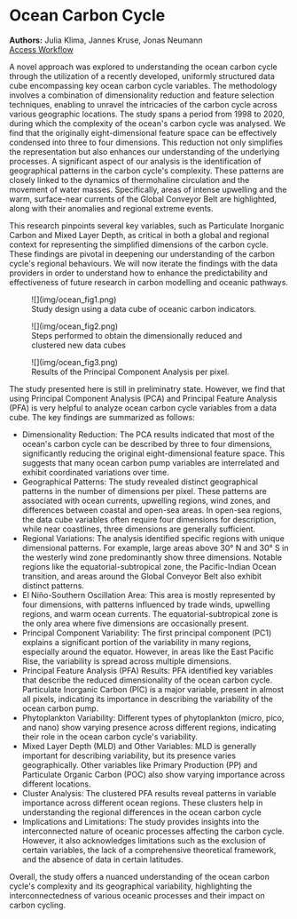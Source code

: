 # **Ocean Carbon Cycle** 

<div class="author-box">
  <div class="author-left">
    <strong>Authors:</strong> Julia Klima, Jannes Kruse, Jonas Neumann
  </div>
  <div class="author-right">
    <a href="../../guide/jupyterlab/notebooks/science-cases/Ocean_Carbon_Cycle/" class="md-button">Access Workflow</a>
  </div>
</div>


A novel approach was explored to understanding the ocean carbon cycle through
the utilization of a recently developed, uniformly structured data cube
encompassing key ocean carbon cycle variables. The methodology involves a
combination of dimensionality reduction and feature selection techniques,
enabling to unravel the intricacies of the carbon cycle across various
geographic locations. The study spans a period from 1998 to 2020, during which
the complexity of the ocean's carbon cycle was analysed. We find that the
originally eight-dimensional feature space can be effectively condensed into
three to four dimensions. This reduction not only simplifies the representation
but also enhances our understanding of the underlying processes. A significant
aspect of our analysis is the identification of geographical patterns in the
carbon cycle's complexity. These patterns are closely linked to the dynamics of
thermohaline circulation and the movement of water masses. Specifically, areas
of intense upwelling and the warm, surface-near currents of the Global Conveyor
Belt are highlighted, along with their anomalies and regional extreme events.

This research pinpoints several key variables, such as Particulate Inorganic
Carbon and Mixed Layer Depth, as critical in both a global and regional context
for representing the simplified dimensions of the carbon cycle. These findings
are pivotal in deepening our understanding of the carbon cycle's regional
behaviours. We will now iterate the findings with the data providers in order to
understand how to enhance the predictability and effectiveness of future
research in carbon modelling and oceanic pathways.

<figure markdown="span">
    ![](img/ocean_fig1.png)
    <figcaption>
        Study design using a data cube of oceanic carbon indicators.
    </figcaption>
</figure>

<figure markdown="span">
    ![](img/ocean_fig2.png)
    <figcaption>
        Steps performed to obtain the dimensionally reduced and clustered new
        data cubes
    </figcaption>
</figure>

<figure markdown="span">
    ![](img/ocean_fig3.png)
    <figcaption>
        Results of the Principal Component Analysis per pixel. 
    </figcaption>
</figure>

The study presented here is still in preliminatry state. However, we find that
using Principal Component Analysis (PCA) and Principal Feature Analysis (PFA) is
very helpful to analyze ocean carbon cycle variables from a data cube. The key
findings are summarized as follows:

- Dimensionality Reduction: The PCA results indicated that most of the ocean's
  carbon cycle can be described by three to four dimensions, significantly
  reducing the original eight-dimensional feature space. This suggests that many
  ocean carbon pump variables are interrelated and exhibit coordinated
  variations over time.
- Geographical Patterns: The study revealed distinct geographical patterns in
  the number of dimensions per pixel. These patterns are associated with ocean
  currents, upwelling regions, wind zones, and differences between coastal and
  open-sea areas. In open-sea regions, the data cube variables often require
  four dimensions for description, while near coastlines, three dimensions are
  generally sufficient.
- Regional Variations: The analysis identified specific regions with unique
  dimensional patterns. For example, large areas above 30° N and 30° S in the
  westerly wind zone predominantly show three dimensions. Notable regions like
  the equatorial-subtropical zone, the Pacific-Indian Ocean transition, and
  areas around the Global Conveyor Belt also exhibit distinct patterns.
- El Niño-Southern Oscillation Area: This area is mostly represented by four
  dimensions, with patterns influenced by trade winds, upwelling regions, and
  warm ocean currents. The equatorial-subtropical zone is the only area where
  five dimensions are occasionally present.
- Principal Component Variability: The first principal component (PC1) explains
  a significant portion of the variability in many regions, especially around
  the equator. However, in areas like the East Pacific Rise, the variability is
  spread across multiple dimensions.
- Principal Feature Analysis (PFA) Results: PFA identified key variables that
  describe the reduced dimensionality of the ocean carbon cycle. Particulate
  Inorganic Carbon (PIC) is a major variable, present in almost all pixels,
  indicating its importance in describing the variability of the ocean carbon
  pump.
- Phytoplankton Variability: Different types of phytoplankton (micro, pico, and
  nano) show varying presence across different regions, indicating their role in
  the ocean carbon cycle's variability.
- Mixed Layer Depth (MLD) and Other Variables: MLD is generally important for
  describing variability, but its presence varies geographically. Other
  variables like Primary Production (PP) and Particulate Organic Carbon (POC)
  also show varying importance across different locations.
- Cluster Analysis: The clustered PFA results reveal patterns in variable
  importance across different ocean regions. These clusters help in
  understanding the regional differences in the ocean carbon cycle
- Implications and Limitations: The study provides insights into the
  interconnected nature of oceanic processes affecting the carbon cycle.
  However, it also acknowledges limitations such as the exclusion of certain
  variables, the lack of a comprehensive theoretical framework, and the absence
  of data in certain latitudes.

Overall, the study offers a nuanced understanding of the ocean carbon cycle's
complexity and its geographical variability, highlighting the interconnectedness
of various oceanic processes and their impact on carbon cycling.


